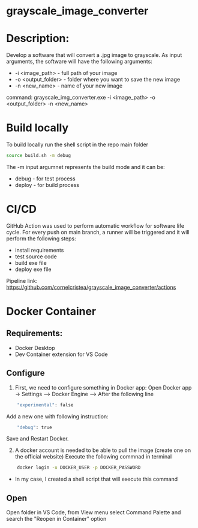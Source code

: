 # grayscale_image_converter

# Description:
Develop a software that will convert a .jpg image to grayscale. As input arguments, the software will have the following arguments:
- -i <image_path> - full path of your image
- -o <output_folder> - folder where you want to save the new image
- -n <new_name> - name of your new image

command: grayscale_img_converter.exe -i <image_path> -o <output_folder> -n <new_name>


# Build locally
To build locally run the shell script in the repo main folder
```bash
source build.sh -m debug
```
The -m input argumnet represents the build mode and it can be:
- debug - for test process
- deploy - for build process


# CI/CD
GitHub Action was used to perform automatic workflow for software life cycle.
For every push on main branch, a runner will be triggered and it will perform the following steps:
- install requirements
- test source code
- build exe file
- deploy exe file

Pipeline link: https://github.com/cornelcristea/grayscale_image_converter/actions


# Docker Container
## Requirements: 
- Docker Desktop
- Dev Container extension for VS Code

## Configure
1. First, we need to configure something in Docker app:
Open Docker app -> Settings --> Docker Engine --> After the following line 
```bash
    "experimental": false
```
Add a new one with following instruction:
```bash
    "debug": true
```
Save and Restart Docker.

2. A docker account is needed to be able to pull the image (create one on the official website)
Execute the following commnad in terminal 
```bash
    docker login -u DOCKER_USER -p DOCKER_PASSWORD
```
* In my case, I created a shell script that will execute this command

## Open
Open folder in VS Code, from View menu select Command Palette and search the "Reopen in Container" option